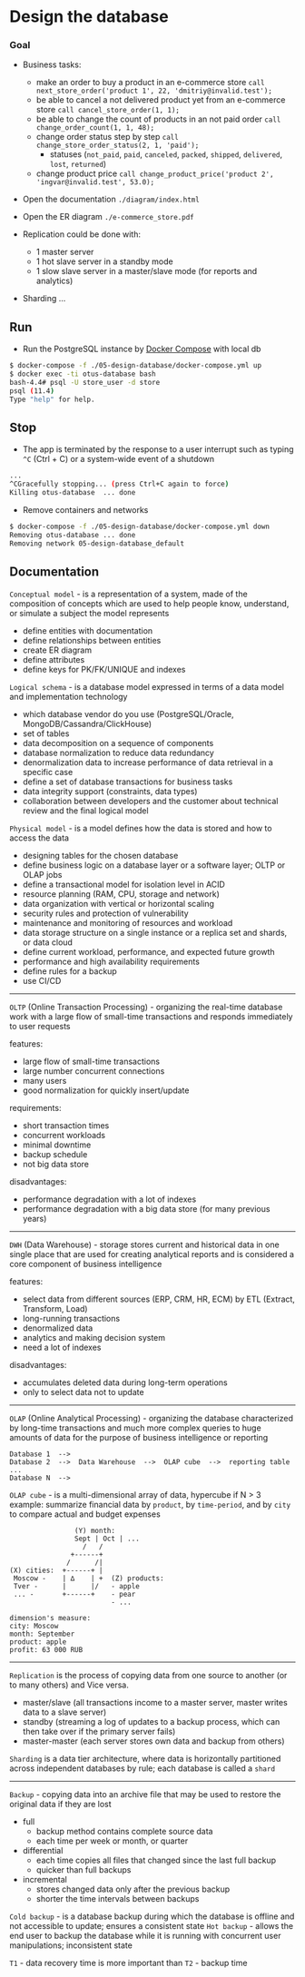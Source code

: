 Design the database
=======

### Goal

 - Business tasks:
   - make an order to buy a product in an e-commerce store `call next_store_order('product 1', 22, 'dmitriy@invalid.test');`
   - be able to cancel a not delivered product yet from an e-commerce store `call cancel_store_order(1, 1);`
   - be able to change the count of products in an not paid order `call change_order_count(1, 1, 48);`
   - change order status step by step `call change_store_order_status(2, 1, 'paid');`
     - statuses (`not_paid`, `paid`, `canceled`, `packed`, `shipped`, `delivered`, `lost`, `returned`)
   - change product price `call change_product_price('product 2', 'ingvar@invalid.test', 53.0);`

  - Open the documentation `./diagram/index.html`
  - Open the ER diagram `./e-commerce_store.pdf`
  - Replication could be done with:
    - 1 master server
    - 1 hot slave server in a standby mode
    - 1 slow slave server in a master/slave mode (for reports and analytics)
 - Sharding ...


## Run

 - Run the PostgreSQL instance by [Docker Compose](https://docs.docker.com/compose/) with local db
```bash
$ docker-compose -f ./05-design-database/docker-compose.yml up
$ docker exec -ti otus-database bash
bash-4.4# psql -U store_user -d store
psql (11.4)
Type "help" for help.
```

## Stop

 * The app is terminated by the response to a user interrupt such as typing `^C` (Ctrl + C) or a system-wide event of a shutdown
```bash
...
^CGracefully stopping... (press Ctrl+C again to force)
Killing otus-database  ... done
```

 * Remove containers and networks
```bash
$ docker-compose -f ./05-design-database/docker-compose.yml down
Removing otus-database ... done
Removing network 05-design-database_default
```


## Documentation

`Conceptual model` - is a representation of a system, made of the composition of concepts which are used to help people know, understand, or simulate a subject the model represents
 - define entities with documentation
 - define relationships between entities
 - create ER diagram
 - define attributes
 - define keys for PK/FK/UNIQUE and indexes

`Logical schema` - is a database model expressed in terms of a data model and implementation technology
 - which database vendor do you use (PostgreSQL/Oracle, MongoDB/Cassandra/ClickHouse)
 - set of tables
 - data decomposition on a sequence of components
 - database normalization to reduce data redundancy
 - denormalization data to increase performance of data retrieval in a specific case
 - define a set of database transactions for business tasks
 - data integrity support (constraints, data types)
 - collaboration between developers and the customer about technical review and the final logical model

`Physical model` - is a model defines how the data is stored and how to access the data
 - designing tables for the chosen database
 - define business logic on a database layer or a software layer; OLTP or OLAP jobs
 - define a transactional model for isolation level in ACID
 - resource planning (RAM, CPU, storage and network)
 - data organization with vertical or horizontal scaling
 - security rules and protection of vulnerability
 - maintenance and monitoring of resources and workload
 - data storage structure on a single instance or a replica set and shards, or data cloud
 - define current workload, performance, and expected future growth
 - performance and high availability requirements
 - define rules for a backup
 - use CI/CD


---
`OLTP` (Online Transaction Processing) - organizing the real-time database work with a large flow of small-time transactions and responds immediately to user requests

features:
 - large flow of small-time transactions
 - large number concurrent connections
 - many users
 - good normalization for quickly insert/update

requirements:
 - short transaction times
 - concurrent workloads
 - minimal downtime
 - backup schedule
 - not big data store

disadvantages:
 - performance degradation with a lot of indexes
 - performance degradation with a big data store (for many previous years)


---
`DWH` (Data Warehouse) - storage stores current and historical data in one single place that are used for creating analytical reports and is considered a core component of business intelligence

features:
 - select data from different sources (ERP, CRM, HR, ECM) by ETL (Extract, Transform, Load)
 - long-running transactions
 - denormalized data
 - analytics and making decision system
 - need a lot of indexes

disadvantages:
 - accumulates deleted data during long-term operations
 - only to select data not to update


---
`OLAP` (Online Analytical Processing) - organizing the database characterized by long-time transactions and much more complex queries to huge amounts of data for the purpose of business intelligence or reporting

```
Database 1  -->
Database 2  -->  Data Warehouse  -->  OLAP cube  -->  reporting table
...
Database N  -->
```

`OLAP cube` - is a multi-dimensional array of data, hypercube if N > 3
example:  summarize financial data by `product`, by `time-period`, and by `city` to compare actual and budget expenses
```
                (Y) month:
                Sept | Oct | ...
                  /   /
               +------+         
              /      /|         
(X) cities:  +------+ |
 Moscow -    | ∆    | +  (Z) products:
 Tver -      |      |/   - apple
 ... -       +------+    - pear
                         - ...

dimension's measure:
city: Moscow
month: September
product: apple
profit: 63 000 RUB
```

---
`Replication` is the process of copying data from one source to another (or to many others) and Vice versa.
 - master/slave (all transactions income to a master server, master writes data to a slave server)
 - standby (streaming a log of updates to a backup process, which can then take over if the primary server fails)
 - master-master (each server stores own data and backup from others)

`Sharding` is a data tier architecture, where data is horizontally partitioned across independent databases by rule; each database is called a `shard`


---
`Backup` - copying data into an archive file that may be used to restore the original data if they are lost
 - full
   - backup method contains complete source data
   - each time per week or month, or quarter
 - differential
   - each time copies all files that changed since the last full backup
   - quicker than full backups
 - incremental
   - stores changed data only after the previous backup
   - shorter the time intervals between backups

`Cold backup` - is a database backup during which the database is offline and not accessible to update; ensures a consistent state
`Hot backup` - allows the end user to backup the database while it is running with concurrent user manipulations; inconsistent state

`T1` - data recovery time is more important than `T2` - backup time
